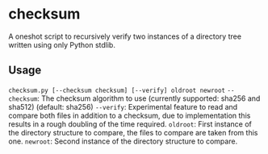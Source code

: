 # checksum
A oneshot script to recursively verify two instances of a directory tree written using only Python stdlib.

## Usage
`checksum.py [--checksum checksum] [--verify] oldroot newroot`
`--checksum`: The checksum algorithm to use (currently supported: sha256 and sha512) (default: sha256)
`--verify`: Experimental feature to read and compare both files in addition to a checksum, due to implementation this results in a rough doubling of the time required.
`oldroot`: First instance of the directory structure to compare, the files to compare are taken from this one.
`newroot`: Second instance of the directory structure to compare.